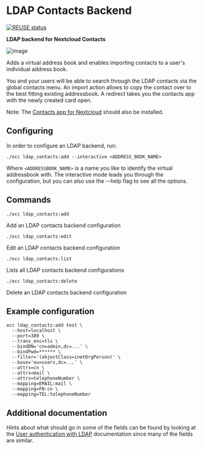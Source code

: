 <!--
  - SPDX-FileCopyrightText: 2023 Nextcloud GmbH and Nextcloud contributors
  - SPDX-License-Identifier: AGPL-3.0-or-later
-->
# LDAP Contacts Backend

[![REUSE status](https://api.reuse.software/badge/github.com/nextcloud/ldap_contacts_backend)](https://api.reuse.software/info/github.com/nextcloud/ldap_contacts_backend)

**LDAP backend for Nextcloud Contacts**

![image](https://github.com/nextcloud/ldap_contacts_backend/assets/1731941/1666c7bd-ec11-4448-a7fa-6fbfef2ff6a6)

Adds a virtual address book and enables importing contacts to a user's individual address book.

You and your users will be able to search through the LDAP contacts via the global contacts menu. An import 
action allows to copy the contact over to the best fitting existing addressbook. A redirect takes you the 
contacts app with the newly created card open.

Note: The [Contacts app for Nextcloud](https://apps.nextcloud.com/apps/contacts) should also be installed.

<!-- ## Features -->

<!-- ## Status -->

<!-- See [#1](https://github.com/nextcloud/ldap_contacts_backend/issues/1). -->

## Configuring

In order to configure an LDAP backend, run:

`./occ ldap_contacts:add --interactive <ADDRESS_BOOK_NAME>`

Where `<ADDRESSBOOK_NAME>` is a name you like to identify the virtual addressbook with. The interactive mode leads you 
through the configuration, but you can also use the --help flag to see all the options.

## Commands

`./occ ldap_contacts:add`

Add an LDAP contacts backend configuration

`./occ ldap_contacts:edit`

Edit an LDAP contacts backend configuration

`./occ ldap_contacts:list`

Lists all LDAP contacts backend configurations

`./occ ldap_contacts:delete`

Delete an LDAP contacts backend configuration

## Example configuration

```
occ ldap_contacts:add test \
  --host=localhost \
  --port=389 \
  --trans_enc=tls \
  --bindDN='cn=admin,dc=...' \
  --bindPwd=****** \
  --filter='(objectClass=inetOrgPerson)' \
  --base='ou=users,dc=...' \
  --attrs=cn \
  --attrs=mail \
  --attrs=telephoneNumber \
  --mapping=EMAIL:mail \
  --mapping=FN:cn \
  --mapping=TEL:telephoneNumber
```

## Additional documentation

Hints about what should go in some of the fields can be found by looking at the 
[User authentication with LDAP](https://docs.nextcloud.com/server/latest/admin_manual/configuration_user/user_auth_ldap.html) 
documentation since many of the fields are similar.
